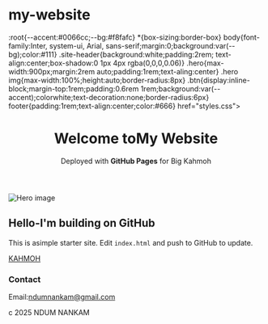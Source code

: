 # my-website
<!doctype html>
<html lang="en">
<heah>
  <meta charset="utf-8" />
  <meta name="viewport"
    content="width=device-width,initial-scale=1" />
  <title>My GtiHub Pages Site</title>
  <link rel="stylesheet"
    <style>
    :root{--accent:#0066cc;--bg:#f8fafc}
    *{box-sizing:border-box}
    body{font-family:Inter, system-ui, Arial,
    sans-serif;margin:0;background:var(--bg);color:#111}
    .site-header{background:white;padding:2rem;
      text-align:center;box-shadow:0 1px 4px rgba(0,0,0,0.06)}
    .hero{max-width:900px;margin:2rem
    auto;padding:1rem;text-aling:center}
    .hero
    img{max-width:100%;height:auto;border-radius:8px}
    .btn{display:inline-block;margin-top:1rem;padding:0.6rem
      1rem;background:var(--accent);colorwhite;text-decoration:none;border-radius:6px}
    footer{padding:1rem;text-align:center;color:#666}
</style>
      href="styles.css">
</heah>
<body>
      <header class="site-header">
        <h1>Welcome toMy Website</h1>
        <p>Deployed with <strong>GitHub Pages</strong> for Big Kahmoh</p>
      </header>

  <main>
    <section class="hero">
      <img src="images/hero.jpg"
        alt="Hero image" />
      <h2>Hello-I'm building on GitHub</h2>
            <p>This is asimple starter site. Edit <code>index.html</code> and push to GitHub to update. </p>
      <a class="btn"
       href="#contact">KAHMOH</a>
    </section>
    <section id="contact">
      <h3>Contact</h3>
      <p>Email:<a 
      href="mailto:ndumnankam@gmail.com">ndumnankam@gmail.com</a></p>
    </section>
  </main>

  <footer>
    <p>c 2025 NDUM NANKAM</p>
  </footer>

  <script src="script.js" defer>
    document.addEventListener('DOMContentLoaded',()=>{
      console.log('Siten loaded - ready to edit!');
    });
  </script>  
</body>
</html>
